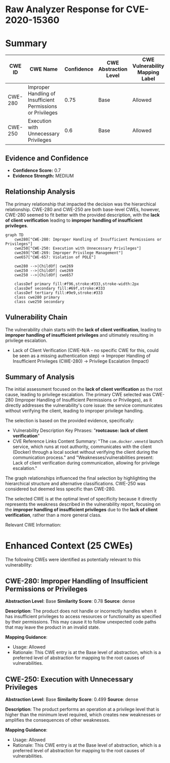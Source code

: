 # Raw Analyzer Response for CVE-2020-15360

# Summary
| CWE ID | CWE Name | Confidence | CWE Abstraction Level | CWE Vulnerability Mapping Label | CWE-Vulnerability Mapping Notes |
|---|---|---|---|---|---|
| CWE-280 | Improper Handling of Insufficient Permissions or Privileges | 0.75 | Base | Allowed | Primary CWE |
| CWE-250 | Execution with Unnecessary Privileges | 0.6 | Base | Allowed | Secondary Candidate |

## Evidence and Confidence

*   **Confidence Score:** 0.7
*   **Evidence Strength:** MEDIUM

## Relationship Analysis
The primary relationship that impacted the decision was the hierarchical relationship. CWE-280 and CWE-250 are both base-level CWEs, however, CWE-280 seemed to fit better with the provided description, with the **lack of client verification** leading to **improper handling of insufficient privileges**.

```mermaid
graph TD
    cwe280["CWE-280: Improper Handling of Insufficient Permissions or Privileges"]
    cwe250["CWE-250: Execution with Unnecessary Privileges"]
    cwe269["CWE-269: Improper Privilege Management"]
    cwe657["CWE-657: Violation of POLE"]
    
    cwe280 -->|ChildOf| cwe269
    cwe250 -->|ChildOf| cwe269
    cwe250 -->|ChildOf| cwe657

    classDef primary fill:#f96,stroke:#333,stroke-width:2px
    classDef secondary fill:#69f,stroke:#333
    classDef tertiary fill:#9e9,stroke:#333
    class cwe280 primary
    class cwe250 secondary
```

## Vulnerability Chain
The vulnerability chain starts with the **lack of client verification**, leading to **improper handling of insufficient privileges** and ultimately resulting in privilege escalation.
  - Lack of Client Verification (CWE-N/A - no specific CWE for this, could be seen as a missing authentication step) -> Improper Handling of Insufficient Privileges (CWE-280) -> Privilege Escalation (Impact)

## Summary of Analysis
The initial assessment focused on the **lack of client verification** as the root cause, leading to privilege escalation. The primary CWE selected was CWE-280 (Improper Handling of Insufficient Permissions or Privileges), as it directly addresses the vulnerability's core issue: the service communicates without verifying the client, leading to improper privilege handling.

The selection is based on the provided evidence, specifically:
  - Vulnerability Description Key Phrases: "**rootcause:** **lack of client verification**"
  - CVE Reference Links Content Summary: "The `com.docker.vmnetd` launch service, which runs at root authority, communicates with the client (Docker) through a local socket without verifying the client during the communication process." and "Weaknesses/vulnerabilities present: Lack of client verification during communication, allowing for privilege escalation."

The graph relationships influenced the final selection by highlighting the hierarchical structure and alternative classifications. CWE-250 was considered but deemed less specific than CWE-280.

The selected CWE is at the optimal level of specificity because it directly represents the weakness described in the vulnerability report, focusing on the **improper handling of insufficient privileges** due to the **lack of client verification**, rather than a more general class.

Relevant CWE Information:

# Enhanced Context (25 CWEs)
The following CWEs were identified as potentially relevant to this vulnerability:

## CWE-280: Improper Handling of Insufficient Permissions or Privileges 
**Abstraction Level**: Base
**Similarity Score**: 0.78
**Source**: dense

**Description**:
The product does not handle or incorrectly handles when it has insufficient privileges to access resources or functionality as specified by their permissions. This may cause it to follow unexpected code paths that may leave the product in an invalid state.

**Mapping Guidance**:
- Usage: Allowed
- Rationale: This CWE entry is at the Base level of abstraction, which is a preferred level of abstraction for mapping to the root causes of vulnerabilities.

## CWE-250: Execution with Unnecessary Privileges
**Abstraction Level**: Base
**Similarity Score**: 0.499
**Source**: dense

**Description**:
The product performs an operation at a privilege level that is higher than the minimum level required, which creates new weaknesses or amplifies the consequences of other weaknesses.

**Mapping Guidance**:
- Usage: Allowed
- Rationale: This CWE entry is at the Base level of abstraction, which is a preferred level of abstraction for mapping to the root causes of vulnerabilities.